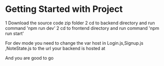 # Getting Started with Project

1 Download the source code zip folder
2 cd to backend directory and run command 'npm run dev'
2 cd to frontend directory and run command 'npm run start'

For dev mode you need to change the var host in Login.js,Signup.js ,NoteState.js to the url your backend is hosted at

And you are good to go
